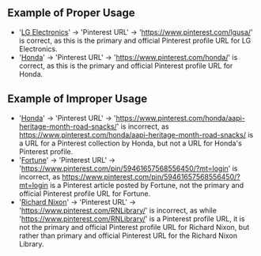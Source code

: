 ## Example of Proper Usage
* '[LG Electronics](https://golden.com/wiki/LG_Electronics-5K9G95)' → 'Pinterest URL' → 'https://www.pinterest.com/lgusa/' is correct, as this is the primary and official Pinterest profile URL for LG Electronics.
* '[Honda](https://golden.com/wiki/Honda-G44N)' → 'Pinterest URL' → 'https://www.pinterest.com/honda/' is correct, as this is the primary and official Pinterest profile URL for Honda.

## Example of Improper Usage
* '[Honda](https://golden.com/wiki/Honda-G44N)' → 'Pinterest URL' → 'https://www.pinterest.com/honda/aapi-heritage-month-road-snacks/' is incorrect, as https://www.pinterest.com/honda/aapi-heritage-month-road-snacks/ is a URL for a Pinterest collection by Honda, but not a URL for Honda's Pinterest profile.
* '[Fortune](https://golden.com/wiki/Fortune-DGGNB)' → 'Pinterest URL' → 'https://www.pinterest.com/pin/59461657568556450/?mt=login' is incorrect, as https://www.pinterest.com/pin/59461657568556450/?mt=login is a Pinterest article posted by Fortune, not the primary and official Pinterest profile URL for Fortune.
* '[Richard Nixon](https://golden.com/wiki/Richard_Nixon-VWXN5)' → 'Pinterest URL' → 'https://www.pinterest.com/RNLibrary/' is incorrect, as while 'https://www.pinterest.com/RNLibrary/' is a Pinterest profile URL, it is not the primary and official Pinterest profile URL for Richard Nixon, but rather than primary and official Pinterest URL for the Richard Nixon Library.
